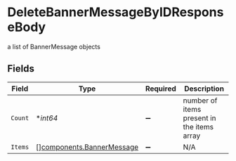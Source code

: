 # DeleteBannerMessageByIDResponseBody

a list of BannerMessage objects


## Fields

| Field                                                                  | Type                                                                   | Required                                                               | Description                                                            |
| ---------------------------------------------------------------------- | ---------------------------------------------------------------------- | ---------------------------------------------------------------------- | ---------------------------------------------------------------------- |
| `Count`                                                                | **int64*                                                               | :heavy_minus_sign:                                                     | number of items present in the items array                             |
| `Items`                                                                | [][components.BannerMessage](../../models/components/bannermessage.md) | :heavy_minus_sign:                                                     | N/A                                                                    |